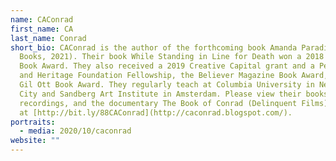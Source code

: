 ```yaml
---
name: CAConrad
first_name: CA
last_name: Conrad
short_bio: CAConrad is the author of the forthcoming book Amanda Paradise (Wave
  Books, 2021). Their book While Standing in Line for Death won a 2018 Lambda
  Book Award. They also received a 2019 Creative Capital grant and a Pew Arts
  and Heritage Foundation Fellowship, the Believer Magazine Book Award, and the
  Gil Ott Book Award. They regularly teach at Columbia University in New York
  City and Sandberg Art Institute in Amsterdam. Please view their books, essays,
  recordings, and the documentary The Book of Conrad (Delinquent Films) online
  at [http://bit.ly/88CAConrad](http://caconrad.blogspot.com/).
portraits:
  - media: 2020/10/caconrad
website: ""
---
```

